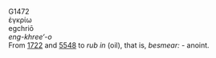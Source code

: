 G1472  
ἐγκρίω  
egchriō  
*eng-khree‘-o*  
From [1722](g1722) and [5548](g5548) to *rub* *in* (oil), that is,
*besmear:* - anoint.  
